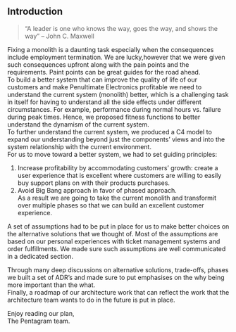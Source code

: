 
## Introduction
> “A leader is one who knows the way, goes the way, and shows the way” – John C. Maxwell

Fixing a monolith is a daunting task especially when the consequences include employment termination. We are lucky,however that we were given such consequences upfront along with the pain points and the requirements. Paint points can be great guides for the road ahead.</br> 
To build a better system that can improve the quality of life of our customers and make Penultimate Electronics profitable we need to understand the current system (monolith) better, which is a challenging task in itself for having to understand all the side effects under different circumstances. For example, performance during normal hours vs. failure during peak times. Hence, we proposed fitness functions to better understand the dynamism of the current system. </br> 
To further understand the current system, we produced a C4 model to expand our understanding beyond just the components’ views and into the system relationship with the current environment.</br> 
For us to move toward a better system, we had to set guiding principles: 
1. Increase profitability by accommodating customers’ growth: create a user experience that is excellent where customers are willing to easily buy support plans on with their products purchases. 
1. Avoid Big Bang approach in favor of phased approach.  
As a result we are going to take the current monolith and transformit over multiple phases so that we can build an excellent customer experience. </br>

A set of assumptions had to be put in place for us to make better choices on the alternative solutions that we thought of. Most of the assumptions are based on our personal experiences with ticket management systems and order fulfillments. We made sure such assumptions are well communicated in a dedicated section. </br> 

Through many deep discussions on alternative solutions, trade-offs, phases we built a set of ADR’s and made sure to put emphasises on the why being more important than the what. </br>
Finally, a roadmap of our architecture work that can reflect the work that the architecture team wants to do in the future is put in place. </br>

Enjoy reading our plan,</br>
The Pentagram team.  
